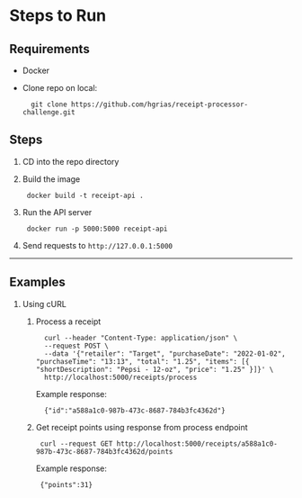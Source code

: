 # Steps to Run

## Requirements
- Docker
- Clone repo on local:
  
        git clone https://github.com/hgrias/receipt-processor-challenge.git


## Steps

1. CD into the repo directory
2. Build the image 
   
        docker build -t receipt-api .
   
3. Run the API server

        docker run -p 5000:5000 receipt-api
   
4. Send requests to `http://127.0.0.1:5000`

---

## Examples

1. Using cURL
   1. Process a receipt

            curl --header "Content-Type: application/json" \
            --request POST \
            --data '{"retailer": "Target", "purchaseDate": "2022-01-02", "purchaseTime": "13:13", "total": "1.25", "items": [{ "shortDescription": "Pepsi - 12-oz", "price": "1.25" }]}' \
            http://localhost:5000/receipts/process

        Example response:

            {"id":"a588a1c0-987b-473c-8687-784b3fc4362d"}

    2. Get receipt points using response from process endpoint

            curl --request GET http://localhost:5000/receipts/a588a1c0-987b-473c-8687-784b3fc4362d/points

        Example response:

            {"points":31}